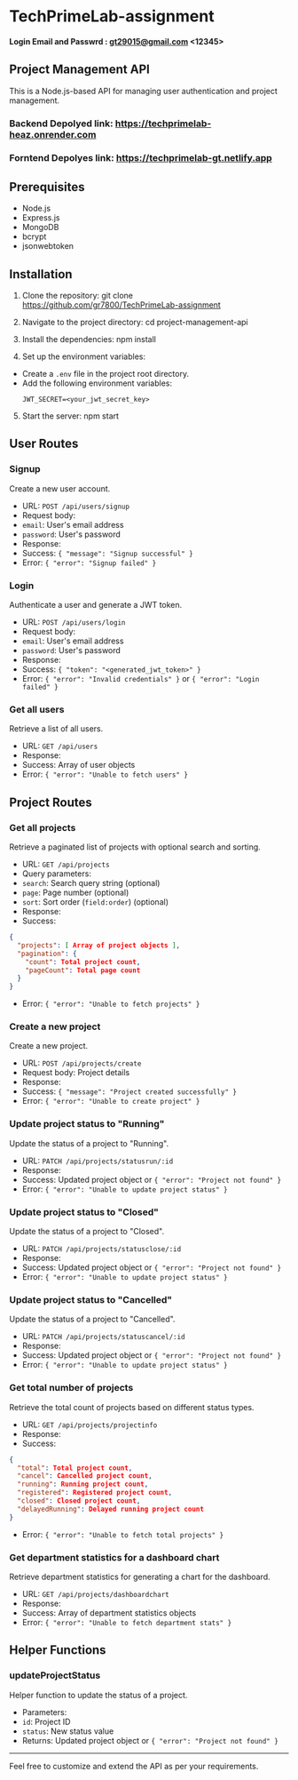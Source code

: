 # TechPrimeLab-assignment

#### Login Email and Passwrd : <gt29015@gmail.com> <12345>

## Project Management API

This is a Node.js-based API for managing user authentication and project management.

### Backend Depolyed link: <https://techprimelab-heaz.onrender.com>

### Forntend Depolyes link: <https://techprimelab-gt.netlify.app>

## Prerequisites

- Node.js
- Express.js
- MongoDB
- bcrypt
- jsonwebtoken

## Installation

1. Clone the repository: git clone <https://github.com/gr7800/TechPrimeLab-assignment>

2. Navigate to the project directory: cd project-management-api

3. Install the dependencies: npm install

4. Set up the environment variables:
- Create a `.env` file in the project root directory.
- Add the following environment variables:
  ```
  JWT_SECRET=<your_jwt_secret_key>
  ```

5. Start the server: npm start


## User Routes

### Signup

Create a new user account.

- URL: `POST /api/users/signup`
- Request body:
- `email`: User's email address
- `password`: User's password
- Response:
- Success: `{ "message": "Signup successful" }`
- Error: `{ "error": "Signup failed" }`

### Login

Authenticate a user and generate a JWT token.

- URL: `POST /api/users/login`
- Request body:
- `email`: User's email address
- `password`: User's password
- Response:
- Success: `{ "token": "<generated_jwt_token>" }`
- Error: `{ "error": "Invalid credentials" }` or `{ "error": "Login failed" }`

### Get all users

Retrieve a list of all users.

- URL: `GET /api/users`
- Response:
- Success: Array of user objects
- Error: `{ "error": "Unable to fetch users" }`

## Project Routes

### Get all projects

Retrieve a paginated list of projects with optional search and sorting.

- URL: `GET /api/projects`
- Query parameters:
- `search`: Search query string (optional)
- `page`: Page number (optional)
- `sort`: Sort order (`field:order`) (optional)
- Response:
- Success:
 ```json
 {
   "projects": [ Array of project objects ],
   "pagination": {
     "count": Total project count,
     "pageCount": Total page count
   }
 }
 ```
- Error: `{ "error": "Unable to fetch projects" }`

### Create a new project

Create a new project.

- URL: `POST /api/projects/create`
- Request body: Project details
- Response:
- Success: `{ "message": "Project created successfully" }`
- Error: `{ "error": "Unable to create project" }`

### Update project status to "Running"

Update the status of a project to "Running".

- URL: `PATCH /api/projects/statusrun/:id`
- Response:
- Success: Updated project object or `{ "error": "Project not found" }`
- Error: `{ "error": "Unable to update project status" }`

### Update project status to "Closed"

Update the status of a project to "Closed".

- URL: `PATCH /api/projects/statusclose/:id`
- Response:
- Success: Updated project object or `{ "error": "Project not found" }`
- Error: `{ "error": "Unable to update project status" }`

### Update project status to "Cancelled"

Update the status of a project to "Cancelled".

- URL: `PATCH /api/projects/statuscancel/:id`
- Response:
- Success: Updated project object or `{ "error": "Project not found" }`
- Error: `{ "error": "Unable to update project status" }`

### Get total number of projects

Retrieve the total count of projects based on different status types.

- URL: `GET /api/projects/projectinfo`
- Response:
- Success:
 ```json
 {
   "total": Total project count,
   "cancel": Cancelled project count,
   "running": Running project count,
   "registered": Registered project count,
   "closed": Closed project count,
   "delayedRunning": Delayed running project count
 }
 ```
- Error: `{ "error": "Unable to fetch total projects" }`

### Get department statistics for a dashboard chart

Retrieve department statistics for generating a chart for the dashboard.

- URL: `GET /api/projects/dashboardchart`
- Response:
- Success: Array of department statistics objects
- Error: `{ "error": "Unable to fetch department stats" }`

## Helper Functions

### updateProjectStatus

Helper function to update the status of a project.

- Parameters:
- `id`: Project ID
- `status`: New status value
- Returns: Updated project object or `{ "error": "Project not found" }`

---

Feel free to customize and extend the API as per your requirements.

